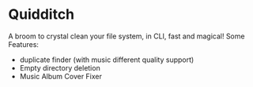 # Quidditch

A broom to crystal clean your file system, in CLI, fast and magical!
Some Features:
- duplicate finder (with music different quality support)
- Empty directory deletion
- Music Album Cover Fixer